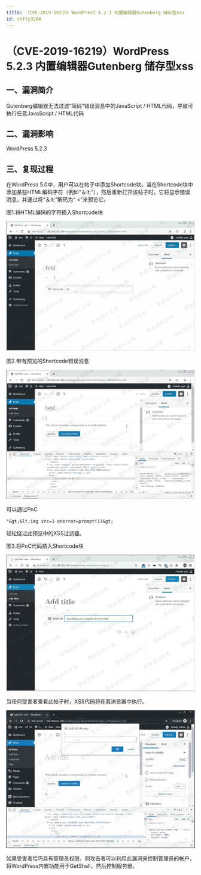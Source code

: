 ```yaml
---
title: （CVE-2019-16219）WordPress 5.2.3 内置编辑器Gutenberg 储存型xss
id: zhfly3264
---
```


# （CVE-2019-16219）WordPress 5.2.3 内置编辑器Gutenberg 储存型xss

## 一、漏洞简介

Gutenberg编辑器无法过滤“简码”错误消息中的JavaScript / HTML代码，导致可执行任意JavaScript / HTML代码

## 二、漏洞影响

WordPress 5.2.3

## 三、复现过程

在WordPress 5.0中，用户可以在帖子中添加Shortcode块。当在Shortcode块中添加某些HTML编码字符（例如“＆lt;”），然后重新打开该帖子时，它将显示错误消息，并通过将“＆lt;”解码为“ <”来预览它。

图1.将HTML编码的字符插入Shortcode块

![image](../img/ae4ca667d599f3bd7beaa6f4c703cba8.png)

图2.带有预览的Shortcode错误消息

![image](../img/5fd3e918159714e061c89f2ace07c222.png)

可以通过PoC

```
"&gt;&lt;img src=1 onerror=prompt(1)&gt; 
```

轻松绕过此预览中的XSS过滤器。

图3.将PoC代码插入Shortcode块

![image](../img/c0d511183aad5cf1dd1dff145df42e5b.png)

当任何受害者查看此帖子时，XSS代码将在其浏览器中执行。

![image](../img/72c48239617dd3d93095f92c08184c35.png)

如果受害者恰巧具有管理员权限，则攻击者可以利用此漏洞来控制管理员的帐户，将WordPress内置功能用于GetShell，然后控制服务器。